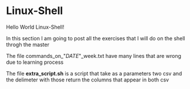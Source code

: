 # Linux-Shell

Hello World Linux-Shell!

In this section I am going to post all the exercises that I will do on the shell throgh the master

The file commands_on_"$DATE$"\_week.txt have many lines that are wrong due to learning process

The file **extra_script.sh** is a script that take as a parameters two csv and the delimeter with those return the columns that appear in both csv
